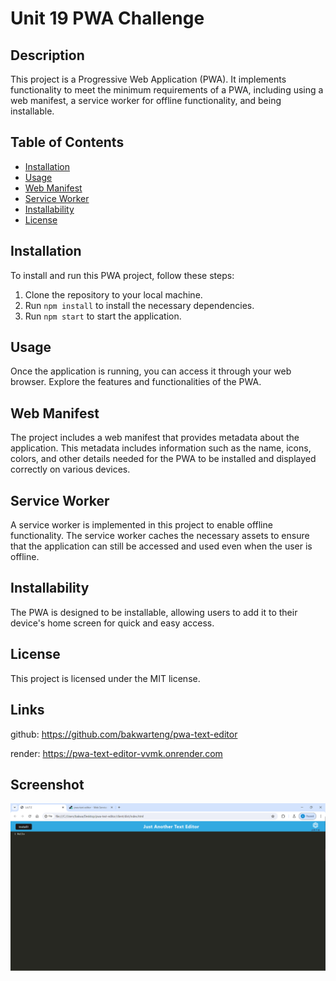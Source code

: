 # Unit 19 PWA Challenge

## Description
This project is a Progressive Web Application (PWA). It implements functionality to meet the minimum requirements of a PWA, including using a web manifest, a service worker for offline functionality, and being installable.

## Table of Contents
- [Installation](#installation)
- [Usage](#usage)
- [Web Manifest](#web-manifest)
- [Service Worker](#service-worker)
- [Installability](#installability)
- [License](#license)

## Installation
To install and run this PWA project, follow these steps:
1. Clone the repository to your local machine.
2. Run `npm install` to install the necessary dependencies.
3. Run `npm start` to start the application.

## Usage
Once the application is running, you can access it through your web browser. Explore the features and functionalities of the PWA.

## Web Manifest
The project includes a web manifest that provides metadata about the application. This metadata includes information such as the name, icons, colors, and other details needed for the PWA to be installed and displayed correctly on various devices.

## Service Worker
A service worker is implemented in this project to enable offline functionality. The service worker caches the necessary assets to ensure that the application can still be accessed and used even when the user is offline.

## Installability
The PWA is designed to be installable, allowing users to add it to their device's home screen for quick and easy access.

## License
This project is licensed under the MIT license.

## Links
github: https://github.com/bakwarteng/pwa-text-editor

render: https://pwa-text-editor-vvmk.onrender.com

## Screenshot

![alt text](<Screenshot 2024-06-01 142114.png>)
